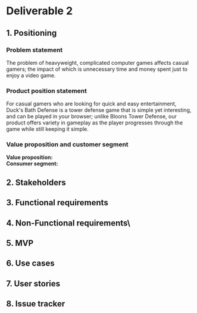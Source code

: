# Deliverable 2
## 1. Positioning

### Problem statement
The problem of heavyweight, complicated computer games affects casual gamers; the impact of which is unnecessary time and money spent just to enjoy a video game.
### Product position statement
For casual gamers who are looking for quick and easy entertainment, Duck's Bath Defense is a tower defense game that is simple yet interesting, and can be played in your browser; unlike Bloons Tower Defense, our product offers variety in gameplay as the player progresses through the game while still keeping it simple.
### Value proposition and customer segment
**Value proposition:** <br>
**Consumer segment:**
## 2. Stakeholders

## 3. Functional requirements

## 4. Non-Functional requirements\

## 5. MVP

## 6. Use cases

## 7. User stories

## 8. Issue tracker






